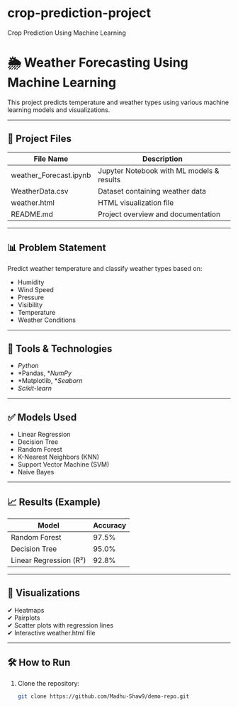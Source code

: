 # crop-prediction-project
Crop Prediction Using Machine Learning

# 🌦 Weather Forecasting Using Machine Learning

This project predicts temperature and weather types using various machine learning models and visualizations.

---

## 📂 Project Files

| File Name                     | Description                                 |
|-------------------------------|---------------------------------------------|
| weather_Forecast.ipynb       | Jupyter Notebook with ML models & results    |
| WeatherData.csv              | Dataset containing weather data              |
| weather.html                 | HTML visualization file                      |
| README.md                    | Project overview and documentation           |

---

## 📊 Problem Statement
Predict weather temperature and classify weather types based on:
- Humidity
- Wind Speed
- Pressure
- Visibility
- Temperature
- Weather Conditions

---

## 🚀 Tools & Technologies
- *Python*
- *Pandas, **NumPy*
- *Matplotlib, **Seaborn*
- *Scikit-learn*

---

## ✅ Models Used
- Linear Regression
- Decision Tree
- Random Forest
- K-Nearest Neighbors (KNN)
- Support Vector Machine (SVM)
- Naive Bayes

---

## 📈 Results (Example)
| Model                    | Accuracy |
|--------------------------|----------|
| Random Forest             | 97.5%    |
| Decision Tree             | 95.0%    |
| Linear Regression (R²)    | 92.8%    |

---

## 🌟 Visualizations
✔ Heatmaps  
✔ Pairplots  
✔ Scatter plots with regression lines  
✔ Interactive weather.html file

---

## 🛠 How to Run
1. Clone the repository:
   ```bash
   git clone https://github.com/Madhu-Shaw9/demo-repo.git
